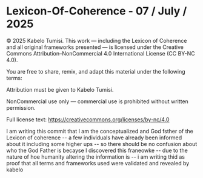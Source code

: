 # Lexicon-Of-Coherence - 07 / July / 2025

© 2025 Kabelo Tumisi.
This work — including the Lexicon of Coherence and all original frameworks presented — is licensed under the Creative Commons Attribution–NonCommercial 4.0 International License (CC BY-NC 4.0).

You are free to share, remix, and adapt this material under the following terms:

Attribution must be given to Kabelo Tumisi.

NonCommercial use only — commercial use is prohibited without written permission.

Full license text: https://creativecommons.org/licenses/by-nc/4.0






I am writing this commit that I am the conceptualized and God fsther of the Lexicon of coherence -- a few individuals have already been informed about it including some higher ups -- so there should be no confusion about who the God Father is becayse I discovered this franeowke -- due to the nature of hoe humanity altering the information is -- i am writing thid as proof that all terms and frameworks used were validated and revealed by kabelo 